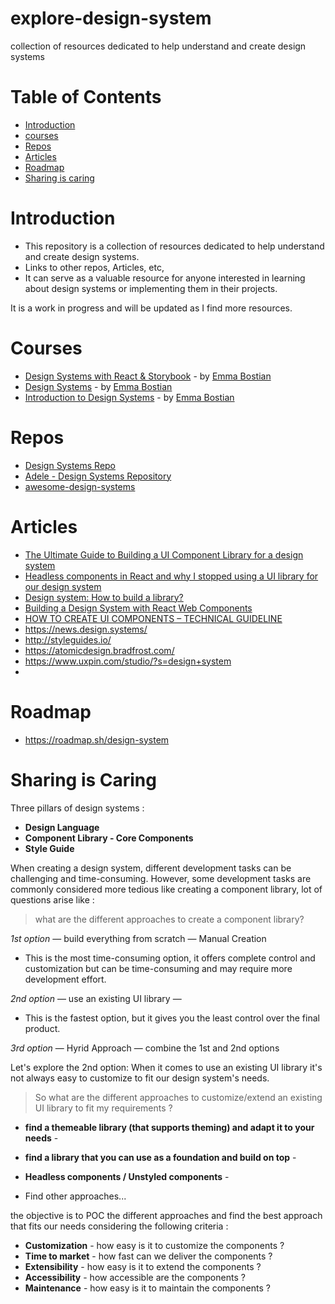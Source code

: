 # explore-design-system

collection of resources dedicated to help understand and create design systems

# Table of Contents

- [Introduction](#introduction)
- [courses](#courses)
- [Repos](#repos)
- [Articles](#articles)
- [Roadmap](#roadmap)
- [Sharing is caring](#sharing-is-caring)

# Introduction

- This repository is a collection of resources dedicated to help understand and create design systems.
- Links to other repos, Articles, etc,
- It can serve as a valuable resource for anyone interested in learning about design systems or implementing them in their projects.

It is a work in progress and will be updated as I find more resources.

# Courses

- [Design Systems with React & Storybook](https://frontendmasters.com/courses/design-systems/) - by [Emma Bostian](https://twitter.com/emmabostian)
- [Design Systems](https://static.frontendmasters.com/resources/2020-03-12-design-systems-storybook/design-systems-formatted.pdf) - by [Emma Bostian](https://twitter.com/emmabostian)
- [Introduction to Design Systems](https://fem-design-systems.netlify.app/) - by [Emma Bostian](https://twitter.com/emmabostian)

# Repos

- [Design Systems Repo](https://designsystemsrepo.com/)
- [Adele - Design Systems Repository](https://adele.uxpin.com/)
- [awesome-design-systems](https://github.com/alexpate/awesome-design-systems)

  
# Articles

- [The Ultimate Guide to Building a UI Component Library for a design system](https://www.telerik.com/blogs/ultimate-guide-to-building-ui-component-library-part-1-plan)
- [Headless components in React and why I stopped using a UI library for our design system](https://medium.com/@nirbenyair/headless-components-in-react-and-why-i-stopped-using-ui-libraries-a8208197c268)
- [Design system: How to build a library?](https://bootcamp.uxdesign.cc/design-system-how-to-build-a-library-637c066a64df)
- [Building a Design System with React Web Components](https://www.voorhoede.nl/en/blog/building-design-system-react-web-components/)
- [HOW TO CREATE UI COMPONENTS – TECHNICAL GUIDELINE](https://pagepro.co/blog/how-to-create-ui-components-technical-guideline/)
- https://news.design.systems/
- http://styleguides.io/
- https://atomicdesign.bradfrost.com/
- https://www.uxpin.com/studio/?s=design+system
-   
# Roadmap

- https://roadmap.sh/design-system

# Sharing is Caring

Three pillars of design systems :

- **Design Language**
- **Component Library - Core Components**
- **Style Guide**

When creating a design system, different development tasks can be challenging and time-consuming. However, some development tasks are commonly considered more tedious like creating a component library, lot of questions arise like :

> what are the different approaches to create a component library?

_1st option_ — build everything from scratch — Manual Creation

- This is the most time-consuming option, it offers complete control and customization but can be time-consuming and may require more development effort.

_2nd option_ — use an existing UI library —

- This is the fastest option, but it gives you the least control over the final product.

_3rd option_ — Hyrid Approach — combine the 1st and 2nd options

Let's explore the 2nd option:
When it comes to use an existing UI library it's not always easy to customize to fit our design system's needs.

> So what are the different approaches to customize/extend an existing UI library to fit my requirements ?

- **find a themeable library (that supports theming) and adapt it to your needs** -
- **find a library that you can use as a foundation and build on top** -
- **Headless components / Unstyled components** -

- Find other approaches...

the objective is to POC the different approaches and find the best approach that fits our needs considering the following criteria :

- **Customization** - how easy is it to customize the components ?
- **Time to market** - how fast can we deliver the components ?
- **Extensibility** - how easy is it to extend the components ?
- **Accessibility** - how accessible are the components ?
- **Maintenance** - how easy is it to maintain the components ?
